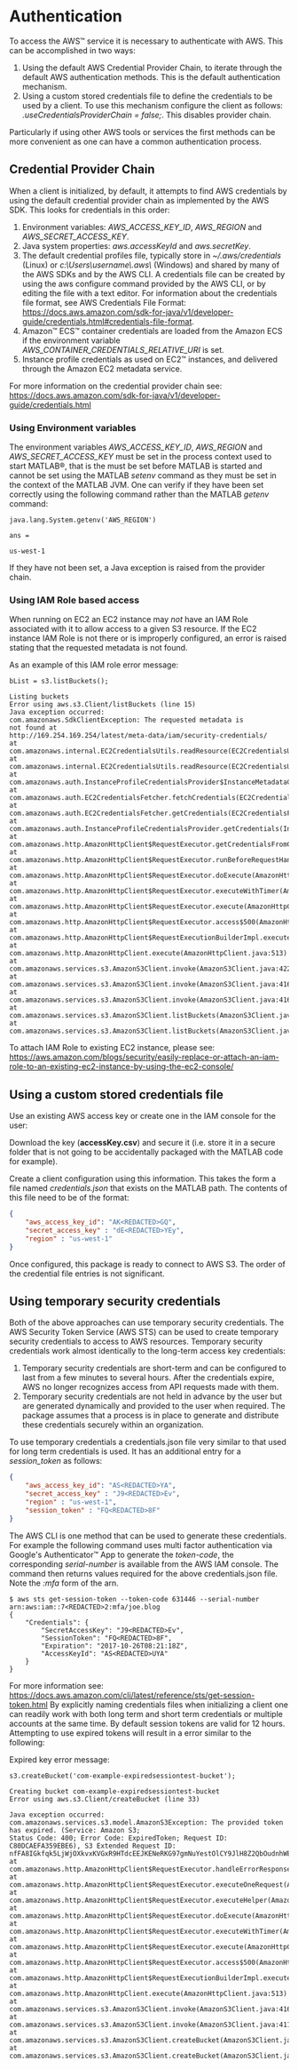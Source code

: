 # Authentication

To access the AWS™ service it is necessary to authenticate with AWS. This can be accomplished in two ways:
1. Using the default AWS Credential Provider Chain, to iterate through the default AWS authentication methods. This is the default authentication mechanism.
2. Using a custom stored credentials file to define the credentials to be used by a client. To use this mechanism configure the client as follows: *<clientName>.useCredentialsProviderChain = false;*. This disables provider chain.

Particularly if using other AWS tools or services the first methods can be more convenient as one can have a common authentication process.

## Credential Provider Chain
When a client is initialized, by default, it attempts to find AWS credentials by using the default credential provider chain as implemented by the AWS SDK. This looks for credentials in this order:

1. Environment variables: *AWS_ACCESS_KEY_ID*, *AWS_REGION* and *AWS_SECRET_ACCESS_KEY*.
2. Java system properties: *aws.accessKeyId* and *aws.secretKey*.
3. The default credential profiles file, typically store in *~/.aws/credentials* (Linux) or *c:\\Users\\username\\.aws\\* (Windows) and shared by many of the AWS SDKs and by the AWS CLI. A credentials file can be created by using the aws configure command provided by the AWS CLI, or by editing the file with a text editor. For information about the credentials file format, see AWS Credentials File Format: <https://docs.aws.amazon.com/sdk-for-java/v1/developer-guide/credentials.html#credentials-file-format>.
4. Amazon™ ECS™ container credentials are loaded from the Amazon ECS if the environment variable *AWS_CONTAINER_CREDENTIALS_RELATIVE_URI* is set.
5. Instance profile credentials as used on EC2™ instances, and delivered through the Amazon EC2 metadata service.

For more information on the credential provider chain see: <https://docs.aws.amazon.com/sdk-for-java/v1/developer-guide/credentials.html>

### Using Environment variables
The environment variables *AWS_ACCESS_KEY_ID*, *AWS_REGION* and *AWS_SECRET_ACCESS_KEY* must be set in the process context used to start MATLAB®, that is the must be set before MATLAB is started and cannot be set using the MATLAB *setenv* command as they must be set in the context of the MATLAB JVM. One can verify if they have been set correctly using the following command rather than the MATLAB *getenv* command:
```
java.lang.System.getenv('AWS_REGION')

ans =

us-west-1
```
If they have not been set, a Java exception is raised from the provider chain.

### Using IAM Role based access
When running on EC2 an EC2 instance may *not* have an IAM Role associated with it to allow access to a given S3 resource. If the EC2 instance IAM Role is not there or is improperly configured, an error is raised stating that the requested metadata is not found.

As an example of this IAM role error message:
```
bList = s3.listBuckets();

Listing buckets
Error using aws.s3.Client/listBuckets (line 15)
Java exception occurred:
com.amazonaws.SdkClientException: The requested metadata is
not found at
http://169.254.169.254/latest/meta-data/iam/security-credentials/
at com.amazonaws.internal.EC2CredentialsUtils.readResource(EC2CredentialsUtils.java:115)
at com.amazonaws.internal.EC2CredentialsUtils.readResource(EC2CredentialsUtils.java:77)
at com.amazonaws.auth.InstanceProfileCredentialsProvider$InstanceMetadataCredentialsEndpointProvider.getCredentialsEndpoint(InstanceProfileCredentialsProvider.java:156)
at com.amazonaws.auth.EC2CredentialsFetcher.fetchCredentials(EC2CredentialsFetcher.java:121)
at com.amazonaws.auth.EC2CredentialsFetcher.getCredentials(EC2CredentialsFetcher.java:82)
at com.amazonaws.auth.InstanceProfileCredentialsProvider.getCredentials(InstanceProfileCredentialsProvider.java:141)
at com.amazonaws.http.AmazonHttpClient$RequestExecutor.getCredentialsFromContext(AmazonHttpClient.java:1119)
at com.amazonaws.http.AmazonHttpClient$RequestExecutor.runBeforeRequestHandlers(AmazonHttpClient.java:759)
at com.amazonaws.http.AmazonHttpClient$RequestExecutor.doExecute(AmazonHttpClient.java:723)
at com.amazonaws.http.AmazonHttpClient$RequestExecutor.executeWithTimer(AmazonHttpClient.java:716)
at com.amazonaws.http.AmazonHttpClient$RequestExecutor.execute(AmazonHttpClient.java:699)
at com.amazonaws.http.AmazonHttpClient$RequestExecutor.access$500(AmazonHttpClient.java:667)
at com.amazonaws.http.AmazonHttpClient$RequestExecutionBuilderImpl.execute(AmazonHttpClient.java:649)
at com.amazonaws.http.AmazonHttpClient.execute(AmazonHttpClient.java:513)
at com.amazonaws.services.s3.AmazonS3Client.invoke(AmazonS3Client.java:4221)
at com.amazonaws.services.s3.AmazonS3Client.invoke(AmazonS3Client.java:4168)
at com.amazonaws.services.s3.AmazonS3Client.invoke(AmazonS3Client.java:4162)
at com.amazonaws.services.s3.AmazonS3Client.listBuckets(AmazonS3Client.java:914)
at com.amazonaws.services.s3.AmazonS3Client.listBuckets(AmazonS3Client.java:920)
```

To attach IAM Role to existing EC2 instance, please see: <https://aws.amazon.com/blogs/security/easily-replace-or-attach-an-iam-role-to-an-existing-ec2-instance-by-using-the-ec2-console/>

## Using a custom stored credentials file
Use an existing AWS access key or create one in the IAM console for the user:   

Download the key (**accessKey.csv**) and secure it (i.e. store it in a secure folder that is not going to be accidentally packaged with the MATLAB code for example).   

Create a client configuration using this information. This takes the form a file named *credentials.json* that
exists on the MATLAB path. The contents of this file need to be of the format:

```json
{
    "aws_access_key_id": "AK<REDACTED>GQ",
    "secret_access_key" : "dE<REDACTED>YEy",
    "region" : "us-west-1"
}
```
Once configured, this package is ready to connect to AWS S3. The order of the credential file entries is not significant.


## Using temporary security credentials

Both of the above approaches can use temporary security credentials. The AWS Security Token Service (AWS STS) can be used to create temporary security credentials to access to AWS resources. Temporary security credentials work almost identically to the long-term access key credentials:

1. Temporary security credentials are short-term and can be configured to last from a few minutes to several hours. After the credentials expire, AWS no longer recognizes access from API requests made with them.
2. Temporary security credentials are not held in advance by the user but are generated dynamically and provided to the user when required. The package assumes that a process is in place to generate and distribute these credentials securely within an organization.

To use temporary credentials a credentials.json file very similar to that used for long term credentials is used. It has an additional entry for a *session_token* as follows:
```json
{
    "aws_access_key_id": "AS<REDACTED>YA",
    "secret_access_key" : "J9<REDACTED>Ev",
    "region" : "us-west-1",
    "session_token" : "FQ<REDACTED>8F"
}
```

The AWS CLI is one method that can be used to generate these credentials. For example the following command uses multi factor authentication via Google's Authenticator™ App to generate the *token-code*, the corresponding *serial-number* is available from the AWS IAM console. The command then returns values required for the above credentials.json file. Note the *:mfa* form of the arn.
```
$ aws sts get-session-token --token-code 631446 --serial-number arn:aws:iam::7<REDACTED>2:mfa/joe.blog
{
    "Credentials": {
        "SecretAccessKey": "J9<REDACTED>Ev",
        "SessionToken": "FQ<REDACTED>8F",
        "Expiration": "2017-10-26T08:21:18Z",
        "AccessKeyId": "AS<REDACTED>UYA"
    }
}
```
For more information see: <https://docs.aws.amazon.com/cli/latest/reference/sts/get-session-token.html> By explicitly naming credentials files when initializing a client one can readily work with both long term and short term credentials or multiple accounts at the same time. By default session tokens are valid for 12 hours. Attempting to use expired tokens will result in a error similar to the following:

Expired key error message:
```
s3.createBucket('com-example-expiredsessiontest-bucket');

Creating bucket com-example-expiredsessiontest-bucket
Error using aws.s3.Client/createBucket (line 33)

Java exception occurred:
com.amazonaws.services.s3.model.AmazonS3Exception: The provided token has expired. (Service: Amazon S3;
Status Code: 400; Error Code: ExpiredToken; Request ID: C80DCAEFA359EBE6), S3 Extended Request ID:
nfFA8IGkfqk5LjWjOXkvxKVGxR9HTdcEEJKENeRKG97gmNuYestOlCY9JlH8Z2QbOudnhWEM0d0=
at com.amazonaws.http.AmazonHttpClient$RequestExecutor.handleErrorResponse(AmazonHttpClient.java:1588)
at com.amazonaws.http.AmazonHttpClient$RequestExecutor.executeOneRequest(AmazonHttpClient.java:1258)
at com.amazonaws.http.AmazonHttpClient$RequestExecutor.executeHelper(AmazonHttpClient.java:1030)
at com.amazonaws.http.AmazonHttpClient$RequestExecutor.doExecute(AmazonHttpClient.java:742)
at com.amazonaws.http.AmazonHttpClient$RequestExecutor.executeWithTimer(AmazonHttpClient.java:716)
at com.amazonaws.http.AmazonHttpClient$RequestExecutor.execute(AmazonHttpClient.java:699)
at com.amazonaws.http.AmazonHttpClient$RequestExecutor.access$500(AmazonHttpClient.java:667)
at com.amazonaws.http.AmazonHttpClient$RequestExecutionBuilderImpl.execute(AmazonHttpClient.java:649)
at com.amazonaws.http.AmazonHttpClient.execute(AmazonHttpClient.java:513)
at com.amazonaws.services.s3.AmazonS3Client.invoke(AmazonS3Client.java:4169)
at com.amazonaws.services.s3.AmazonS3Client.invoke(AmazonS3Client.java:4116)
at com.amazonaws.services.s3.AmazonS3Client.createBucket(AmazonS3Client.java:1001)
at com.amazonaws.services.s3.AmazonS3Client.createBucket(AmazonS3Client.java:939)
```


[//]: #  (Copyright 2018 The MathWorks, Inc.)
